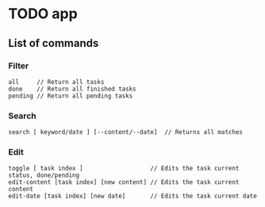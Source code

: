 # TODO app

## List of commands

### Filter
```text
all     // Return all tasks
done    // Return all finished tasks
pending // Return all pending tasks
```

### Search
```text
search [ keyword/date ] [--content/--date]  // Returns all matches
```

### Edit
```text
toggle [ task index ]                   // Edits the task current status, done/pending
edit-content [task index] [new content] // Edits the task current content
edit-date [task index] [new date]       // Edits the task current date
```
